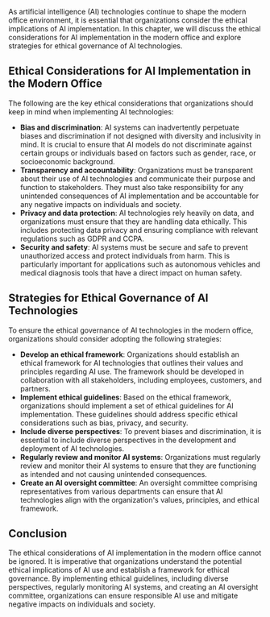 

As artificial intelligence (AI) technologies continue to shape the modern office environment, it is essential that organizations consider the ethical implications of AI implementation. In this chapter, we will discuss the ethical considerations for AI implementation in the modern office and explore strategies for ethical governance of AI technologies.

Ethical Considerations for AI Implementation in the Modern Office
-----------------------------------------------------------------

The following are the key ethical considerations that organizations should keep in mind when implementing AI technologies:

* **Bias and discrimination**: AI systems can inadvertently perpetuate biases and discrimination if not designed with diversity and inclusivity in mind. It is crucial to ensure that AI models do not discriminate against certain groups or individuals based on factors such as gender, race, or socioeconomic background.
* **Transparency and accountability**: Organizations must be transparent about their use of AI technologies and communicate their purpose and function to stakeholders. They must also take responsibility for any unintended consequences of AI implementation and be accountable for any negative impacts on individuals and society.
* **Privacy and data protection**: AI technologies rely heavily on data, and organizations must ensure that they are handling data ethically. This includes protecting data privacy and ensuring compliance with relevant regulations such as GDPR and CCPA.
* **Security and safety**: AI systems must be secure and safe to prevent unauthorized access and protect individuals from harm. This is particularly important for applications such as autonomous vehicles and medical diagnosis tools that have a direct impact on human safety.

Strategies for Ethical Governance of AI Technologies
----------------------------------------------------

To ensure the ethical governance of AI technologies in the modern office, organizations should consider adopting the following strategies:

* **Develop an ethical framework**: Organizations should establish an ethical framework for AI technologies that outlines their values and principles regarding AI use. The framework should be developed in collaboration with all stakeholders, including employees, customers, and partners.
* **Implement ethical guidelines**: Based on the ethical framework, organizations should implement a set of ethical guidelines for AI implementation. These guidelines should address specific ethical considerations such as bias, privacy, and security.
* **Include diverse perspectives**: To prevent biases and discrimination, it is essential to include diverse perspectives in the development and deployment of AI technologies.
* **Regularly review and monitor AI systems**: Organizations must regularly review and monitor their AI systems to ensure that they are functioning as intended and not causing unintended consequences.
* **Create an AI oversight committee**: An oversight committee comprising representatives from various departments can ensure that AI technologies align with the organization's values, principles, and ethical framework.

Conclusion
----------

The ethical considerations of AI implementation in the modern office cannot be ignored. It is imperative that organizations understand the potential ethical implications of AI use and establish a framework for ethical governance. By implementing ethical guidelines, including diverse perspectives, regularly monitoring AI systems, and creating an AI oversight committee, organizations can ensure responsible AI use and mitigate negative impacts on individuals and society.
